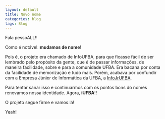 ```yaml
---
layout: default
title: Novo nome
categories: blog
tags: Blog
---
```


Fala pessoALL!!

Como é notável: **mudamos de nome**!

Pois é, o projeto era chamado de InfoUFBA, para que ficasse fácil de ser lembrado pelo propósito da gente, que é de passar informações, de maneira facilidade, sobre e para a comunidade UFBA. Era bacana por conta da facilidade de memorização e tudo mais. Porém, acabava por confundir com a Empresa Júnior de Informática da UFBA, a [InfoJrUFBA].

Para tentar sanar isso e continuarmos com os pontos bons do nomes renovamos nossa identidade. Agora, **iUFBA**!!

O projeto segue firme e vamos lá!

Yeah!

[InfoJrUFBA]: http://infojr.com.br
